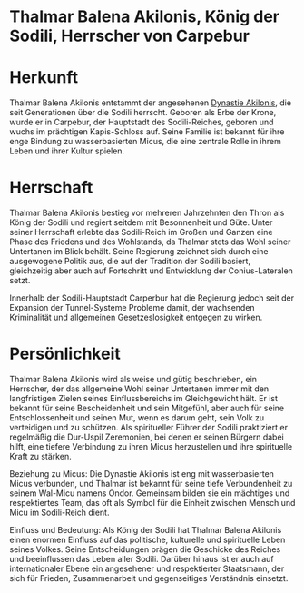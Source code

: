 # Thalmar Balena Akilonis, König der Sodili, Herrscher von Carpebur

# Herkunft
Thalmar Balena Akilonis entstammt der angesehenen [Dynastie Akilonis](../../../../../Himmelskoerper_/Agranum/Kontinent_/Gurontis/Sodili-Hauptstadt_Carpebur/Sodili-Dynastie_Akilonis/index.md), die seit Generationen über die Sodili herrscht. Geboren als Erbe der Krone, wurde er in Carpebur, der Hauptstadt des Sodili-Reiches, geboren und wuchs im prächtigen Kapis-Schloss auf. Seine Familie ist bekannt für ihre enge Bindung zu wasserbasierten Micus, die eine zentrale Rolle in ihrem Leben und ihrer Kultur spielen.

# Herrschaft
Thalmar Balena Akilonis bestieg vor mehreren Jahrzehnten den Thron als König der Sodili und regiert seitdem mit Besonnenheit und Güte. Unter seiner Herrschaft erlebte das Sodili-Reich im Großen und Ganzen eine Phase des Friedens und des Wohlstands, da Thalmar stets das Wohl seiner Untertanen im Blick behält. Seine Regierung zeichnet sich durch eine ausgewogene Politik aus, die auf der Tradition der Sodili basiert, gleichzeitig aber auch auf Fortschritt und Entwicklung der Conius-Lateralen setzt. 

Innerhalb der Sodili-Hauptstadt Carperbur hat die Regierung jedoch seit der Expansion der Tunnel-Systeme Probleme damit, der wachsenden Kriminalität und allgemeinen Gesetzeslosigkeit entgegen zu wirken. 

# Persönlichkeit
Thalmar Balena Akilonis wird als weise und gütig beschrieben, ein Herrscher, der das allgemeine Wohl seiner Untertanen immer mit den langfristigen Zielen seines Einflussbereichs im Gleichgewicht hält. Er ist bekannt für seine Bescheidenheit und sein Mitgefühl, aber auch für seine Entschlossenheit und seinen Mut, wenn es darum geht, sein Volk zu verteidigen und zu schützen. Als spiritueller Führer der Sodili praktiziert er regelmäßig die Dur-Uspil Zeremonien, bei denen er seinen Bürgern dabei hilft, eine tiefere Verbindung zu ihren Micus herzustellen und ihre spirituelle Kraft zu stärken.

Beziehung zu Micus:
Die Dynastie Akilonis ist eng mit wasserbasierten Micus verbunden, und Thalmar ist bekannt für seine tiefe Verbundenheit zu seinem Wal-Micu namens Ondor. Gemeinsam bilden sie ein mächtiges und respektiertes Team, das oft als Symbol für die Einheit zwischen Mensch und Micu im Sodili-Reich dient.

Einfluss und Bedeutung:
Als König der Sodili hat Thalmar Balena Akilonis einen enormen Einfluss auf das politische, kulturelle und spirituelle Leben seines Volkes. Seine Entscheidungen prägen die Geschicke des Reiches und beeinflussen das Leben aller Sodili. Darüber hinaus ist er auch auf internationaler Ebene ein angesehener und respektierter Staatsmann, der sich für Frieden, Zusammenarbeit und gegenseitiges Verständnis einsetzt.